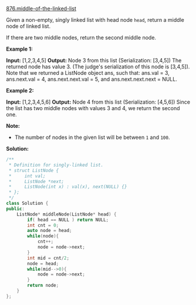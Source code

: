 [876.middle-of-the-linked-list](https://leetcode.com/problems/middle-of-the-linked-list/)  

Given a non-empty, singly linked list with head node `head`, return a middle node of linked list.

If there are two middle nodes, return the second middle node.

**Example 1:**

**Input:** \[1,2,3,4,5\]
**Output:** Node 3 from this list (Serialization: \[3,4,5\])
The returned node has value 3.  (The judge's serialization of this node is \[3,4,5\]).
Note that we returned a ListNode object ans, such that:
ans.val = 3, ans.next.val = 4, ans.next.next.val = 5, and ans.next.next.next = NULL.

**Example 2:**

**Input:** \[1,2,3,4,5,6\]
**Output:** Node 4 from this list (Serialization: \[4,5,6\])
Since the list has two middle nodes with values 3 and 4, we return the second one.

**Note:**

*   The number of nodes in the given list will be between `1` and `100`.  



**Solution:**  

```cpp
/**
 * Definition for singly-linked list.
 * struct ListNode {
 *     int val;
 *     ListNode *next;
 *     ListNode(int x) : val(x), next(NULL) {}
 * };
 */
class Solution {
public:
    ListNode* middleNode(ListNode* head) {
        if( head == NULL ) return NULL;
        int cnt = 0;
        auto node = head;
        while(node){
            cnt++;
            node = node->next;
        }
        int mid = cnt/2;
        node = head;
        while(mid-->0){
            node = node->next;
        }
        return node;
    }
};
```
      